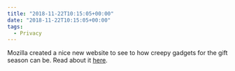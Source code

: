 ```yaml
---
title: "2018-11-22T10:15:05+00:00"
date: "2018-11-22T10:15:05+00:00"
tags:
  - Privacy
---
```


Mozilla created a nice new website to see to how creepy gadgets for the gift season can be. Read about it [here](https://www.wired.com/story/mozilla-privacy-not-included-internet-connected-toys/).

